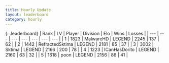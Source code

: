 ```yaml
---
title: Hourly Update
layout: leaderboard
category: hourly
---
```


{: .leaderboard}
| Rank | LV | Player | Division | Elo | Wins | Losses |
| --- | --- | --- | --- | --- | --- | --- |
| <span data-change="0">1</span> | 1823 | <span title="ID: 261794">MalwareHD</span> | LEGEND | <span data-change="0">2245</span> | <span data-change="0">137</span> | <span data-change="0">62</span> |
| <span data-change="0">2</span> | 1442 | <span title="ID: 402846">RefractedSktima</span> | LEGEND | <span data-change="0">2181</span> | <span data-change="0">85</span> | <span data-change="0">37</span> |
| <span data-change="0">3</span> | 3002 | <span title="ID: 353063">Sktima</span> | LEGEND | <span data-change="0">2166</span> | <span data-change="0">200</span> | <span data-change="0">78</span> |
| <span data-change="1">4</span> | 1223 | <span title="ID: 415713">ICanHasDorito</span> | LEGEND | <span data-change="0">2160</span> | <span data-change="0">63</span> | <span data-change="0">32</span> |
| <span data-change="-1">5</span> | 1618 | <span title="ID: 540690">poon</span> | LEGEND | <span data-change="-10">2156</span> | <span data-change="1">86</span> | <span data-change="1">41</span> |